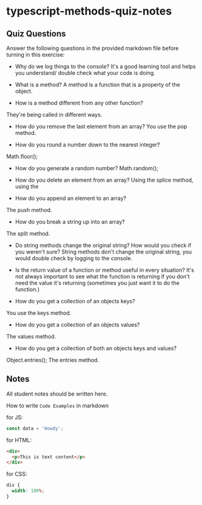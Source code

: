 # typescript-methods-quiz-notes

## Quiz Questions

Answer the following questions in the provided markdown file before turning in this exercise:

- Why do we log things to the console?
  It's a good learning tool and helps you understand/ double check what your code is doing.

- What is a method?
  A method is a function that is a property of the object.

- How is a method different from any other function?

They're being called in different ways.

- How do you remove the last element from an array?
  You use the pop method.

- How do you round a number down to the nearest integer?

Math.floor();

- How do you generate a random number?
  Math.random();

- How do you delete an element from an array?
  Using the splice method, using the

- How do you append an element to an array?

The push method.

- How do you break a string up into an array?

The split method.

- Do string methods change the original string? How would you check if you weren't sure?
  String methods don't change the original string, you would double check by logging to the console.

- Is the return value of a function or method useful in every situation?
  It's not always important to see what the function is returning if you don't need the value it's returning (sometimes you just want it to do the function.)

- How do you get a collection of an objects keys?

You use the keys method.

- How do you get a collection of an objects values?

The values method.

- How do you get a collection of both an objects keys and values?

Object.entries(); The entries method.

## Notes

All student notes should be written here.

How to write `Code Examples` in markdown

for JS:

```javascript
const data = 'Howdy';
```

for HTML:

```html
<div>
  <p>This is text content</p>
</div>
```

for CSS:

```css
div {
  width: 100%;
}
```
